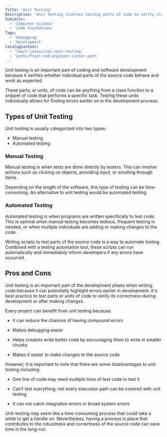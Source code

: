 ```yaml
---
Title: 'Unit Testing'
Description: 'Unit testing involves testing parts of code to verify its behavior.'
Subjects:
  - 'Computer Science'
  - 'Code Foundations'
Tags:
  - 'Debugging'
  - 'Development'
CatalogContent:
  - 'learn-javascript-unit-testing'
  - 'paths/front-end-engineer-career-path`
---
```


Unit testing is an important part of coding and software development because it verifies whether individual parts of the source code behave and work as expected.

These parts, or units, of code can be anything from a class function to a snippet of code that performs a specific task. Testing these units individually allows for finding errors earlier on in the development process.

## Types of Unit Testing

Unit testing is usually categorized into two types:

- Manual testing
- Automated testing

### Manual Testing

Manual testing is when tests are done directly by testers. This can involve actions such as clicking on objects, providing input, or scrolling through items.

Depending on the length of the software, this type of testing can be time-consuming. An alternative to unit testing would be automated testing.

### Automated Testing

Automated testing is when programs are written specifically to test code. This is optimal when manual testing becomes tedious, frequent testing is needed, or when multiple individuals are adding or making changes to the code.

Writing scripts to test parts of the source code is a way to automate testing. Combined with a testing automation tool, these scripts can run automatically and immediately inform developers if any errors have occurred.

## Pros and Cons

Unit testing is an important part of the development phase when writing code because it can potentially highlight errors earlier in development. It's best practice to test parts or units of code to verify its correctness during development or after making changes.

Every project can benefit from unit testing because:

- It can reduce the chances of having compound errors

- Makes debugging easier 

- Helps creators write better code by encouraging them to write in smaller chunks 

- Makes it easier to make changes to the source code

However, it is important to note that there are some disadvantages to unit testing including:

- One line of code may need multiple lines of test code to test it 

- Can’t test everything; not every execution path can be covered with unit testing

- It can not catch integration errors or broad system errors

Unit-testing may seem like a time-consuming process that could take a while to get a handle on. Nevertheless, having a process in place that contributes to the robustness and correctness of the source code can save time in the long-run.
